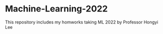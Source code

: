 # Machine-Learning-2022
This repository includes my homworks taking ML 2022 by Professor Hongyi Lee
